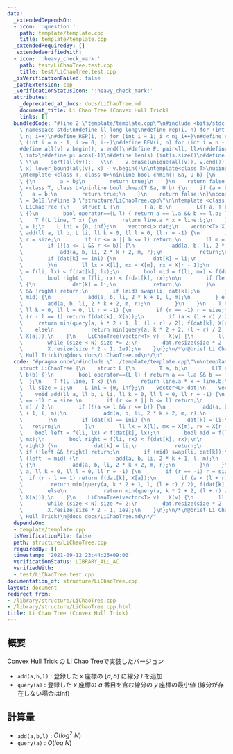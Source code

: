 ```yaml
---
data:
  _extendedDependsOn:
  - icon: ':question:'
    path: template/template.cpp
    title: template/template.cpp
  _extendedRequiredBy: []
  _extendedVerifiedWith:
  - icon: ':heavy_check_mark:'
    path: test/LiChaoTree.test.cpp
    title: test/LiChaoTree.test.cpp
  _isVerificationFailed: false
  _pathExtension: cpp
  _verificationStatusIcon: ':heavy_check_mark:'
  attributes:
    _deprecated_at_docs: docs/LiChaoTree.md
    document_title: Li Chao Tree (Convex Hull Trick)
    links: []
  bundledCode: "#line 2 \"template/template.cpp\"\n#include <bits/stdc++.h>\nusing\
    \ namespace std;\n#define ll long long\n#define rep(i, n) for (int i = 0; i <\
    \ n; i++)\n#define REP(i, n) for (int i = 1; i < n; i++)\n#define rev(i, n) for\
    \ (int i = n - 1; i >= 0; i--)\n#define REV(i, n) for (int i = n - 1; i > 0; i--)\n\
    #define all(v) v.begin(), v.end()\n#define PL pair<ll, ll>\n#define PI pair<int,\
    \ int>\n#define pi acos(-1)\n#define len(s) (int)s.size()\n#define compress(v)\
    \ \\\n    sort(all(v));   \\\n    v.erase(unique(all(v)), v.end());\n#define comid(v,\
    \ x) lower_bound(all(v), x) - v.begin()\n\ntemplate<class T>\nusing prique=priority_queue<T,vector<T>,greater<>>;\n\
    \ntemplate <class T, class U>\ninline bool chmin(T &a, U b) {\n    if (a > b)\
    \ {\n        a = b;\n        return true;\n    }\n    return false;\n}\ntemplate\
    \ <class T, class U>\ninline bool chmax(T &a, U b) {\n    if (a < b) {\n     \
    \   a = b;\n        return true;\n    }\n    return false;\n}\nconstexpr ll inf\
    \ = 3e18;\n#line 3 \"structure/LiChaoTree.cpp\"\n\ntemplate <class T>\nstruct\
    \ LiChaoTree {\n    struct L {\n        T a, b;\n        L(T a, T b) : a(a), b(b)\
    \ {}\n        bool operator==(L l) { return a == l.a && b == l.b; };\n    };\n\
    \    T f(L line, T x) {\n        return line.a * x + line.b;\n    }\n    ll size\
    \ = 1;\n    L ini = {0, inf};\n    vector<L> dat;\n    vector<T> X;\n    void\
    \ add(ll a, ll b, L li, ll k = 0, ll l = 0, ll r = -1) {\n        if (r == -1)\
    \ r = size;\n        if (r <= a || b <= l) return;\n        ll m = (l + r) / 2;\n\
    \        if (!(a <= l && r <= b)) {\n            add(a, b, li, 2 * k + 1, l, m);\n\
    \            add(a, b, li, 2 * k + 2, m, r);\n            return;\n        }\n\
    \        if (dat[k] == ini) {\n            dat[k] = li;\n            return;\n\
    \        }\n        ll lx = X[l], mx = X[m], rx = X[r - 1];\n        bool left\
    \ = f(li, lx) < f(dat[k], lx);\n        bool mid = f(li, mx) < f(dat[k], mx);\n\
    \        bool right = f(li, rx) < f(dat[k], rx);\n\n        if (left && right)\
    \ {\n            dat[k] = li;\n            return;\n        }\n        if (!left\
    \ && !right) return;\n        if (mid) swap(li, dat[k]);\n        if (left !=\
    \ mid) {\n            add(a, b, li, 2 * k + 1, l, m);\n        } else {\n    \
    \        add(a, b, li, 2 * k + 2, m, r);\n        }\n    }\n    T query(ll a,\
    \ ll k = 0, ll l = 0, ll r = -1) {\n        if (r == -1) r = size;\n        if\
    \ (r - l == 1) return f(dat[k], X[a]);\n        if (a < (l + r) / 2)\n       \
    \     return min(query(a, k * 2 + 1, l, (l + r) / 2), f(dat[k], X[a]));\n    \
    \    else\n            return min(query(a, k * 2 + 2, (l + r) / 2, r), f(dat[k],\
    \ X[a]));\n    }\n    LiChaoTree(vector<T> v) : X(v) {\n        ll N = len(v);\n\
    \        while (size < N) size *= 2;\n        dat.resize(size * 2 - 1, ini);\n\
    \        X.resize(size * 2 - 1, 1e9);\n    }\n};\n/*\n@brief Li Chao Tree (Convex\
    \ Hull Trick)\n@docs docs/LiChaoTree.md\n*/\n"
  code: "#pragma once\n#include \"../template/template.cpp\"\n\ntemplate <class T>\n\
    struct LiChaoTree {\n    struct L {\n        T a, b;\n        L(T a, T b) : a(a),\
    \ b(b) {}\n        bool operator==(L l) { return a == l.a && b == l.b; };\n  \
    \  };\n    T f(L line, T x) {\n        return line.a * x + line.b;\n    }\n  \
    \  ll size = 1;\n    L ini = {0, inf};\n    vector<L> dat;\n    vector<T> X;\n\
    \    void add(ll a, ll b, L li, ll k = 0, ll l = 0, ll r = -1) {\n        if (r\
    \ == -1) r = size;\n        if (r <= a || b <= l) return;\n        ll m = (l +\
    \ r) / 2;\n        if (!(a <= l && r <= b)) {\n            add(a, b, li, 2 * k\
    \ + 1, l, m);\n            add(a, b, li, 2 * k + 2, m, r);\n            return;\n\
    \        }\n        if (dat[k] == ini) {\n            dat[k] = li;\n         \
    \   return;\n        }\n        ll lx = X[l], mx = X[m], rx = X[r - 1];\n    \
    \    bool left = f(li, lx) < f(dat[k], lx);\n        bool mid = f(li, mx) < f(dat[k],\
    \ mx);\n        bool right = f(li, rx) < f(dat[k], rx);\n\n        if (left &&\
    \ right) {\n            dat[k] = li;\n            return;\n        }\n       \
    \ if (!left && !right) return;\n        if (mid) swap(li, dat[k]);\n        if\
    \ (left != mid) {\n            add(a, b, li, 2 * k + 1, l, m);\n        } else\
    \ {\n            add(a, b, li, 2 * k + 2, m, r);\n        }\n    }\n    T query(ll\
    \ a, ll k = 0, ll l = 0, ll r = -1) {\n        if (r == -1) r = size;\n      \
    \  if (r - l == 1) return f(dat[k], X[a]);\n        if (a < (l + r) / 2)\n   \
    \         return min(query(a, k * 2 + 1, l, (l + r) / 2), f(dat[k], X[a]));\n\
    \        else\n            return min(query(a, k * 2 + 2, (l + r) / 2, r), f(dat[k],\
    \ X[a]));\n    }\n    LiChaoTree(vector<T> v) : X(v) {\n        ll N = len(v);\n\
    \        while (size < N) size *= 2;\n        dat.resize(size * 2 - 1, ini);\n\
    \        X.resize(size * 2 - 1, 1e9);\n    }\n};\n/*\n@brief Li Chao Tree (Convex\
    \ Hull Trick)\n@docs docs/LiChaoTree.md\n*/"
  dependsOn:
  - template/template.cpp
  isVerificationFile: false
  path: structure/LiChaoTree.cpp
  requiredBy: []
  timestamp: '2021-09-12 23:44:25+09:00'
  verificationStatus: LIBRARY_ALL_AC
  verifiedWith:
  - test/LiChaoTree.test.cpp
documentation_of: structure/LiChaoTree.cpp
layout: document
redirect_from:
- /library/structure/LiChaoTree.cpp
- /library/structure/LiChaoTree.cpp.html
title: Li Chao Tree (Convex Hull Trick)
---
```

## 概要

Convex Hull Trick の Li Chao Treeで実装したバージョン

- ```add(a,b,l)``` : 登録した $x$ 座標の $[a,b)$ に線分 $l$ を追加
- ```query(a)``` : 登録した $x$ 座標の $a$ 番目を含む線分の $y$ 座標の最小値 (線分が存在しない場合はinf)

## 計算量

- ```add(a,b,l)``` : $O(log^2\ N)$
- ```query(a)``` : $O(log\ N)$